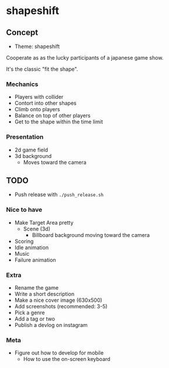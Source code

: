 # shapeshift

## Concept

- Theme: shapeshift

Cooperate as as the lucky participants of a japanese game show.

It's the classic "fit the shape".

### Mechanics

- Players with collider
- Contort into other shapes
- Climb onto players
- Balance on top of other players
- Get to the shape within the time limit

### Presentation

- 2d game field
- 3d background
  - Moves toward the camera

## TODO

- Push release with `./push_release.sh`

### Nice to have

- Make Target Area pretty
  - Scene (3d)
    - Billboard background moving toward the camera
- Scoring
- Idle animation
- Music
- Failure animation

### Extra

- Rename the game
- Write a short description
- Make a nice cover image (630x500)
- Add screenshots (recommended: 3-5)
- Pick a genre
- Add a tag or two
- Publish a devlog on instagram

### Meta

- Figure out how to develop for mobile
  - How to use the on-screen keyboard
